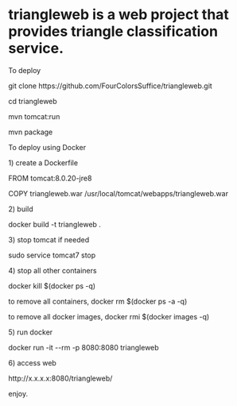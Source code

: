 # triangleweb is a web project that provides triangle classification service. 

To deploy
<p>
git clone https://github.com/FourColorsSuffice/triangleweb.git
<p>
cd triangleweb
<p>
mvn tomcat:run
<p>
mvn package

<p>To deploy using Docker
  
<p>1) create a Dockerfile
<p>FROM tomcat:8.0.20-jre8
<p>COPY triangleweb.war /usr/local/tomcat/webapps/triangleweb.war
<p>2) build
<p>docker build -t triangleweb .
<p>3) stop tomcat if needed
<p>sudo service tomcat7 stop
<p>4) stop all other containers
<p>docker kill $(docker ps -q)
<p>to remove all containers, docker rm $(docker ps -a -q)
<p>to remove all docker images, docker rmi $(docker images -q)
<p>5) run docker
<p>docker run -it --rm -p 8080:8080 triangleweb
<p>6) access web
<p>http://x.x.x.x:8080/triangleweb/
<p>enjoy.
